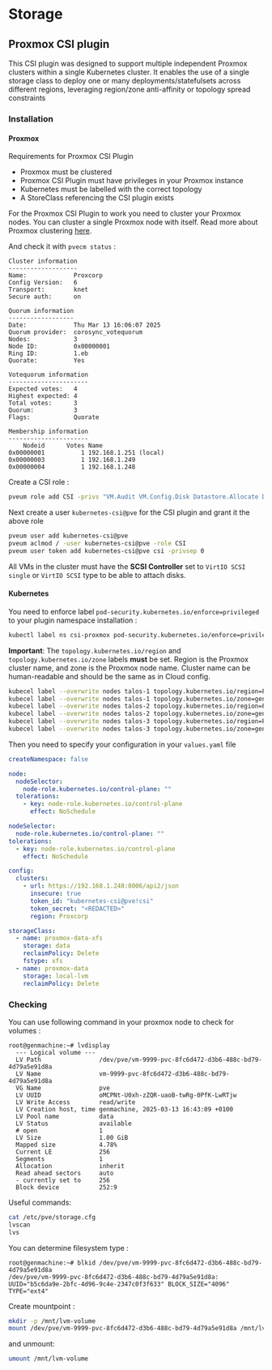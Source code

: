 # Storage

## Proxmox CSI plugin

This CSI plugin was designed to support multiple independent Proxmox clusters within a single Kubernetes cluster. It enables the use of a single storage class to deploy one or many deployments/statefulsets across different regions, leveraging region/zone anti-affinity or topology spread constraints

### Installation

#### Proxmox

Requirements for Proxmox CSI Plugin

- Proxmox must be clustered
- Proxmox CSI Plugin must have privileges in your Proxmox instance
- Kubernetes must be labelled with the correct topology
- A StoreClass referencing the CSI plugin exists

For the Proxmox CSI Plugin to work you need to cluster your Proxmox nodes.
You can cluster a single Proxmox node with itself.
Read more about Proxmox clustering [here](https://pve.proxmox.com/wiki/Cluster_Manager).

And check it with `pvecm status` :

```console
Cluster information
-------------------
Name:             Proxcorp
Config Version:   6
Transport:        knet
Secure auth:      on

Quorum information
------------------
Date:             Thu Mar 13 16:06:07 2025
Quorum provider:  corosync_votequorum
Nodes:            3
Node ID:          0x00000001
Ring ID:          1.eb
Quorate:          Yes

Votequorum information
----------------------
Expected votes:   4
Highest expected: 4
Total votes:      3
Quorum:           3
Flags:            Quorate

Membership information
----------------------
    Nodeid      Votes Name
0x00000001          1 192.168.1.251 (local)
0x00000003          1 192.168.1.249
0x00000004          1 192.168.1.248
```

Create a CSI role :

```bash
pveum role add CSI -privs "VM.Audit VM.Config.Disk Datastore.Allocate Datastore.AllocateSpace Datastore.Audit"
```

Next create a user `kubernetes-csi@pve` for the CSI plugin and grant it the above role

```bash
pveum user add kubernetes-csi@pve
pveum aclmod / -user kubernetes-csi@pve -role CSI
pveum user token add kubernetes-csi@pve csi -privsep 0
```

All VMs in the cluster must have the **SCSI Controller** set to `VirtIO SCSI single` or `VirtIO SCSI` type to be able to attach disks.

#### Kubernetes

You need to enforce label `pod-security.kubernetes.io/enforce=privileged` to your plugin namespace installation :

```bash
kubectl label ns csi-proxmox pod-security.kubernetes.io/enforce=privileged
```

**Important**: The `topology.kubernetes.io/region` and `topology.kubernetes.io/zone` labels **must** be set.
Region is the Proxmox cluster name, and zone is the Proxmox node name.
Cluster name can be human-readable and should be the same as in Cloud config.

```bash
kubecel label --overwrite nodes talos-1 topology.kubernetes.io/region=Proxcorp
kubecel label --overwrite nodes talos-1 topology.kubernetes.io/zone=genmachine
kubecel label --overwrite nodes talos-2 topology.kubernetes.io/region=Proxcorp
kubecel label --overwrite nodes talos-2 topology.kubernetes.io/zone=genmachine
kubecel label --overwrite nodes talos-3 topology.kubernetes.io/region=Proxcorp
kubecel label --overwrite nodes talos-3 topology.kubernetes.io/zone=genmachine
```

Then you need to specify your configuration in your `values.yaml` file

```yaml
createNamespace: false

node:
  nodeSelector:
    node-role.kubernetes.io/control-plane: ""
  tolerations:
    - key: node-role.kubernetes.io/control-plane
      effect: NoSchedule

nodeSelector:
  node-role.kubernetes.io/control-plane: ""
tolerations:
  - key: node-role.kubernetes.io/control-plane
    effect: NoSchedule

config:
  clusters:
    - url: https://192.168.1.248:8006/api2/json
      insecure: true
      token_id: "kubernetes-csi@pve!csi"
      token_secret: "<REDACTED>"
      region: Proxcorp

storageClass:
  - name: proxmox-data-xfs
    storage: data
    reclaimPolicy: Delete
    fstype: xfs
  - name: proxmox-data
    storage: local-lvm
    reclaimPolicy: Delete
```

### Checking

You can use following command in your proxmox node to check for volumes :

```console
root@genmachine:~# lvdisplay
  --- Logical volume ---
  LV Path                /dev/pve/vm-9999-pvc-8fc6d472-d3b6-488c-bd79-4d79a5e91d8a
  LV Name                vm-9999-pvc-8fc6d472-d3b6-488c-bd79-4d79a5e91d8a
  VG Name                pve
  LV UUID                oMCPNt-U0xh-zZQR-uaoB-twRg-0PfK-LwRTjw
  LV Write Access        read/write
  LV Creation host, time genmachine, 2025-03-13 16:43:09 +0100
  LV Pool name           data
  LV Status              available
  # open                 1
  LV Size                1.00 GiB
  Mapped size            4.78%
  Current LE             256
  Segments               1
  Allocation             inherit
  Read ahead sectors     auto
  - currently set to     256
  Block device           252:9
```

Useful commands:

```bash
cat /etc/pve/storage.cfg
lvscan
lvs
```

You can determine filesystem type :

```console
root@genmachine:~# blkid /dev/pve/vm-9999-pvc-8fc6d472-d3b6-488c-bd79-4d79a5e91d8a
/dev/pve/vm-9999-pvc-8fc6d472-d3b6-488c-bd79-4d79a5e91d8a: UUID="b5c6da9e-2bfc-4d96-9c4e-2347c0f3f633" BLOCK_SIZE="4096" TYPE="ext4"
```

Create mountpoint :

```bash
mkdir -p /mnt/lvm-volume
mount /dev/pve/vm-9999-pvc-8fc6d472-d3b6-488c-bd79-4d79a5e91d8a /mnt/lvm-volume
```

and unmount:

```bash
umount /mnt/lvm-volume
```
